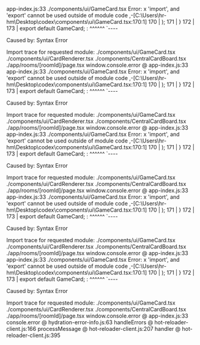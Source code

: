 app-index.js:33 ./components/ui/GameCard.tsx
Error: 
  x 'import', and 'export' cannot be used outside of module code
     ,-[C:\Users\hr-hm\Desktop\codex\components\ui\GameCard.tsx:170:1]
 170 |   );
 171 | }
 172 | 
 173 | export default GameCard;
     : ^^^^^^
     `----

Caused by:
    Syntax Error

Import trace for requested module:
./components/ui/GameCard.tsx
./components/ui/CardRenderer.tsx
./components/CentralCardBoard.tsx
./app/rooms/[roomId]/page.tsx
window.console.error @ app-index.js:33
app-index.js:33 ./components/ui/GameCard.tsx
Error: 
  x 'import', and 'export' cannot be used outside of module code
     ,-[C:\Users\hr-hm\Desktop\codex\components\ui\GameCard.tsx:170:1]
 170 |   );
 171 | }
 172 | 
 173 | export default GameCard;
     : ^^^^^^
     `----

Caused by:
    Syntax Error

Import trace for requested module:
./components/ui/GameCard.tsx
./components/ui/CardRenderer.tsx
./components/CentralCardBoard.tsx
./app/rooms/[roomId]/page.tsx
window.console.error @ app-index.js:33
app-index.js:33 ./components/ui/GameCard.tsx
Error: 
  x 'import', and 'export' cannot be used outside of module code
     ,-[C:\Users\hr-hm\Desktop\codex\components\ui\GameCard.tsx:170:1]
 170 |   );
 171 | }
 172 | 
 173 | export default GameCard;
     : ^^^^^^
     `----

Caused by:
    Syntax Error

Import trace for requested module:
./components/ui/GameCard.tsx
./components/ui/CardRenderer.tsx
./components/CentralCardBoard.tsx
./app/rooms/[roomId]/page.tsx
window.console.error @ app-index.js:33
app-index.js:33 ./components/ui/GameCard.tsx
Error: 
  x 'import', and 'export' cannot be used outside of module code
     ,-[C:\Users\hr-hm\Desktop\codex\components\ui\GameCard.tsx:170:1]
 170 |   );
 171 | }
 172 | 
 173 | export default GameCard;
     : ^^^^^^
     `----

Caused by:
    Syntax Error

Import trace for requested module:
./components/ui/GameCard.tsx
./components/ui/CardRenderer.tsx
./components/CentralCardBoard.tsx
./app/rooms/[roomId]/page.tsx
window.console.error @ app-index.js:33
app-index.js:33 ./components/ui/GameCard.tsx
Error: 
  x 'import', and 'export' cannot be used outside of module code
     ,-[C:\Users\hr-hm\Desktop\codex\components\ui\GameCard.tsx:170:1]
 170 |   );
 171 | }
 172 | 
 173 | export default GameCard;
     : ^^^^^^
     `----

Caused by:
    Syntax Error

Import trace for requested module:
./components/ui/GameCard.tsx
./components/ui/CardRenderer.tsx
./components/CentralCardBoard.tsx
./app/rooms/[roomId]/page.tsx
window.console.error @ app-index.js:33
console.error @ hydration-error-info.js:63
handleErrors @ hot-reloader-client.js:166
processMessage @ hot-reloader-client.js:207
handler @ hot-reloader-client.js:395
